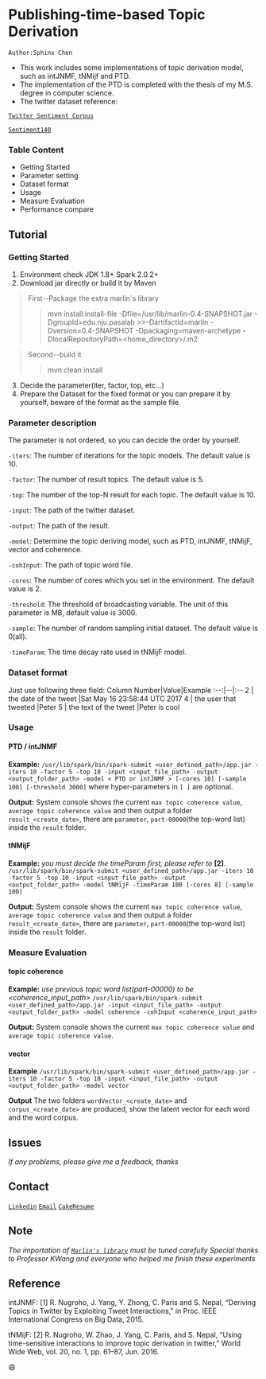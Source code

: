 # Publishing-time-based Topic Derivation

`Author:Sphinx Chen`
* This work includes some implementations of topic derivation model, such as intJNMF, tNMijf and PTD.
* The implementation of the PTD is completed with the thesis of my M.S. degree in computer science.
* The twitter dataset reference: 

[`Twitter Sentiment Corpus`](http://www.sananalytics.com/lab/twitter-sentiment/)

[`Sentiment140`](http://help.sentiment140.com/for-students/)

### Table Content
* Getting Started
* Parameter setting
* Dataset format
* Usage
* Measure Evaluation
* Performance compare

## Tutorial

### Getting Started
1. Environment check
JDK 1.8+
Spark 2.0.2+
2. Download jar directly or build it by Maven
>First--Package the extra marlin`s library
>>mvn install:install-file -Dfile=/usr/lib/marlin-0.4-SNAPSHOT.jar -DgroupId=edu.nju.pasalab >>-DartifactId=marlin -Dversion=0.4-SNAPSHOT -Dpackaging=maven-archetype 
>>-DlocalRepositoryPath=<home_directory>/.m2

>Second--build it
>>mvn clean install 

3. Decide the parameter(iter, factor, top, etc...)
4. Prepare the Dataset for the fixed format or you can prepare it by yourself, beware of the format as the sample file.

### Parameter description
The parameter is not ordered, so you can decide the order by yourself.

`-iters`: The number of iterations for the topic models. The default value is 10.

`-factor`: The number of result topics. The default value is 5.

`-top`: The number of the top-N result for each topic. The default value is 10.

`-input`: The path of the twitter dataset.

`-output`: The path of the result. 

`-model`: Determine the topic deriving model, such as PTD, intJNMF, tNMijF, vector and coherence.

`-cohInput`: The path of topic word file.

`-cores`: The number of cores which you set in the environment. The default value is 2.

`-threshold`: The threshold of broadcasting variable. The unit of this parameter is MB, default value is 3000.

`-sample`: The number of random sampling initial dataset. The default value is 0(all).

`-timeParam`: The time decay rate used in tNMijF model.

### Dataset format
Just use following three field: 
Column Number|Value|Example
:--:|--|:--
2 | the date of the tweet |Sat May 16 23:58:44 UTC 2017
4 | the user that tweeted |Peter
5 | the text of the tweet |Peter is cool

### Usage

#### PTD / intJNMF
**Example:**
`/usr/lib/spark/bin/spark-submit <user_defined_path>/app.jar -iters 10 -factor 5 -top 10 -input <input_file_path> -output <output_folder_path> -model < PTD or intJNMF > [-cores 10] [-sample 100] [-threshold 3000]`
where hyper-parameters in `[ ]` are optional.

**Output:**
System console shows the current `max topic coherence value`, `average topic coherence value` and then output a folder `result_<create_date>`, there are `parameter`, `part-00000`(the top-word list) inside the `result` folder.

#### tNMijF
**Example:**
*you must decide the timeParam first, please refer to* **[2]**.
`/usr/lib/spark/bin/spark-submit <user_defined_path>/app.jar -iters 10 -factor 5 -top 10 -input <input_file_path> -output <output_folder_path> -model tNMijF -timeParam 100 [-cores 8] [-sample 100]`

**Output:**
System console shows the current `max topic coherence value`, `average topic coherence value` and then output a folder `result_<create_date>`, there are `parameter`, `part-00000`(the top-word list) inside the `result` folder.

### Measure Evaluation

#### topic coherence
**Example:**
*use previous topic word list(part-00000) to be <coherence_input_path>*
`/usr/lib/spark/bin/spark-submit <user_defined_path>/app.jar -input <input_file_path> -output <output_folder_path> -model coherence -cohInput <coherence_input_path>`

**Output:**
System console shows the current `max topic coherence value` and `average topic coherence value`.

#### vector 
**Example**
`/usr/lib/spark/bin/spark-submit <user_defined_path>/app.jar -iters 10 -factor 5 -top 10 -input <input_file_path> -output <output_folder_path> -model vector`

**Output**
The two folders `wordVector_<create_date>` and `corpus_<create_date>` are produced, show the latent vector for each word and the word corpus.


## Issues

*If any problems, please give me a feedback, thanks*
## Contact

[`Linkedin`](http://www.linkedin.com/in/sphinx-chen)
[`Email`](mailto:hot.jun@msa.hinet.net)
[`CakeResume`](https://goo.gl/Pa9469)
## Note

*The importation of [`Marlin's library`](https://goo.gl/VfWG5y) must be tuned carefully*
*Special thanks to Professor KWang and everyone who helped me finish these experiments*
## Reference

intJNMF:
[1]	R. Nugroho, J. Yang, Y. Zhong, C. Paris and S. Nepal, “Deriving Topics in Twitter by Exploiting Tweet Interactions,” in Proc. IEEE International Congress on Big Data, 2015.

tNMijF:
[2]	R. Nugroho, W. Zhao, J. Yang, C. Paris, and S. Nepal, “Using time-sensitive interactions to improve topic derivation in twitter,” World Wide Web, vol. 20, no. 1, pp. 61–87, Jun. 2016.

:smile: